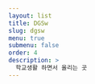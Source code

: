 ```yaml
---
layout: list
title: DGSw
slug: dgsw
menu: true
submenu: false
order: 4
description: >
  학교생활 하면서 올리는 곳  
---
```

